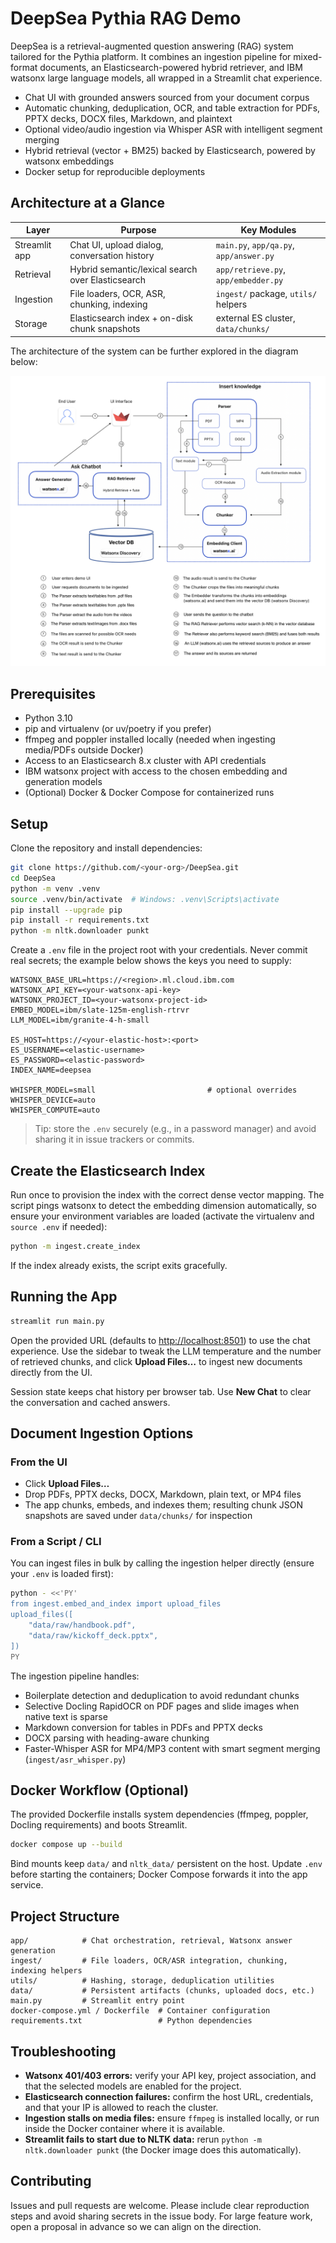 # DeepSea Pythia RAG Demo

DeepSea is a retrieval-augmented question answering (RAG) system tailored for the Pythia platform. It combines an ingestion pipeline for mixed-format documents, an Elasticsearch-powered hybrid retriever, and IBM watsonx large language models, all wrapped in a Streamlit chat experience.

- Chat UI with grounded answers sourced from your document corpus
- Automatic chunking, deduplication, OCR, and table extraction for PDFs, PPTX decks, DOCX files, Markdown, and plaintext
- Optional video/audio ingestion via Whisper ASR with intelligent segment merging
- Hybrid retrieval (vector + BM25) backed by Elasticsearch, powered by watsonx embeddings
- Docker setup for reproducible deployments

## Architecture at a Glance

| Layer | Purpose | Key Modules |
| --- | --- | --- |
| Streamlit app | Chat UI, upload dialog, conversation history | `main.py`, `app/qa.py`, `app/answer.py` |
| Retrieval | Hybrid semantic/lexical search over Elasticsearch | `app/retrieve.py`, `app/embedder.py` |
| Ingestion | File loaders, OCR, ASR, chunking, indexing | `ingest/` package, `utils/` helpers |
| Storage | Elasticsearch index + on-disk chunk snapshots | external ES cluster, `data/chunks/` |

The architecture of the system can be further explored in the diagram below:

![Architecture Diagram](assets/image.png)

## Prerequisites

- Python 3.10
- pip and virtualenv (or uv/poetry if you prefer)
- ffmpeg and poppler installed locally (needed when ingesting media/PDFs outside Docker)
- Access to an Elasticsearch 8.x cluster with API credentials
- IBM watsonx project with access to the chosen embedding and generation models
- (Optional) Docker & Docker Compose for containerized runs

## Setup

Clone the repository and install dependencies:

```bash
git clone https://github.com/<your-org>/DeepSea.git
cd DeepSea
python -m venv .venv
source .venv/bin/activate  # Windows: .venv\Scripts\activate
pip install --upgrade pip
pip install -r requirements.txt
python -m nltk.downloader punkt
```

Create a `.env` file in the project root with your credentials. Never commit real secrets; the example below shows the keys you need to supply:

```dotenv
WATSONX_BASE_URL=https://<region>.ml.cloud.ibm.com
WATSONX_API_KEY=<your-watsonx-api-key>
WATSONX_PROJECT_ID=<your-watsonx-project-id>
EMBED_MODEL=ibm/slate-125m-english-rtrvr
LLM_MODEL=ibm/granite-4-h-small

ES_HOST=https://<your-elastic-host>:<port>
ES_USERNAME=<elastic-username>
ES_PASSWORD=<elastic-password>
INDEX_NAME=deepsea

WHISPER_MODEL=small                         # optional overrides
WHISPER_DEVICE=auto
WHISPER_COMPUTE=auto
```

> Tip: store the `.env` securely (e.g., in a password manager) and avoid sharing it in issue trackers or commits.

## Create the Elasticsearch Index

Run once to provision the index with the correct dense vector mapping. The script pings watsonx to detect the embedding dimension automatically, so ensure your environment variables are loaded (activate the virtualenv and `source .env` if needed):

```bash
python -m ingest.create_index
```

If the index already exists, the script exits gracefully.

## Running the App

```bash
streamlit run main.py
```

Open the provided URL (defaults to <http://localhost:8501>) to use the chat experience. Use the sidebar to tweak the LLM temperature and the number of retrieved chunks, and click **Upload Files…** to ingest new documents directly from the UI.

Session state keeps chat history per browser tab. Use **New Chat** to clear the conversation and cached answers.

## Document Ingestion Options

### From the UI

- Click **Upload Files…**
- Drop PDFs, PPTX decks, DOCX, Markdown, plain text, or MP4 files
- The app chunks, embeds, and indexes them; resulting chunk JSON snapshots are saved under `data/chunks/` for inspection

### From a Script / CLI

You can ingest files in bulk by calling the ingestion helper directly (ensure your `.env` is loaded first):

```bash
python - <<'PY'
from ingest.embed_and_index import upload_files
upload_files([
    "data/raw/handbook.pdf",
    "data/raw/kickoff_deck.pptx",
])
PY
```

The ingestion pipeline handles:

- Boilerplate detection and deduplication to avoid redundant chunks
- Selective Docling RapidOCR on PDF pages and slide images when native text is sparse
- Markdown conversion for tables in PDFs and PPTX decks
- DOCX parsing with heading-aware chunking
- Faster-Whisper ASR for MP4/MP3 content with smart segment merging (`ingest/asr_whisper.py`)

## Docker Workflow (Optional)

The provided Dockerfile installs system dependencies (ffmpeg, poppler, Docling requirements) and boots Streamlit.

```bash
docker compose up --build
```

Bind mounts keep `data/` and `nltk_data/` persistent on the host. Update `.env` before starting the containers; Docker Compose forwards it into the app service.

## Project Structure

```
app/            # Chat orchestration, retrieval, Watsonx answer generation
ingest/         # File loaders, OCR/ASR integration, chunking, indexing helpers
utils/          # Hashing, storage, deduplication utilities
data/           # Persistent artifacts (chunks, uploaded docs, etc.)
main.py         # Streamlit entry point
docker-compose.yml / Dockerfile  # Container configuration
requirements.txt                 # Python dependencies
```

## Troubleshooting

- **Watsonx 401/403 errors:** verify your API key, project association, and that the selected models are enabled for the project.
- **Elasticsearch connection failures:** confirm the host URL, credentials, and that your IP is allowed to reach the cluster.
- **Ingestion stalls on media files:** ensure `ffmpeg` is installed locally, or run inside the Docker container where it is available.
- **Streamlit fails to start due to NLTK data:** rerun `python -m nltk.downloader punkt` (the Docker image does this automatically).

## Contributing

Issues and pull requests are welcome. Please include clear reproduction steps and avoid sharing secrets in the issue body. For large feature work, open a proposal in advance so we can align on the direction.
